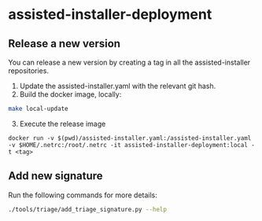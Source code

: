 # assisted-installer-deployment

## Release a new version

You can release a new version by creating a tag in all the assisted-installer repositories.

1. Update the assisted-installer.yaml with the relevant git hash.
2. Build the docker image, locally:

```bash
make local-update
```

3. Execute the release image

```shell script
docker run -v $(pwd)/assisted-installer.yaml:/assisted-installer.yaml -v $HOME/.netrc:/root/.netrc -it assisted-installer-deployment:local -t <tag>
```

## Add new signature

Run the following commands for more details:

```bash
./tools/triage/add_triage_signature.py --help
```
